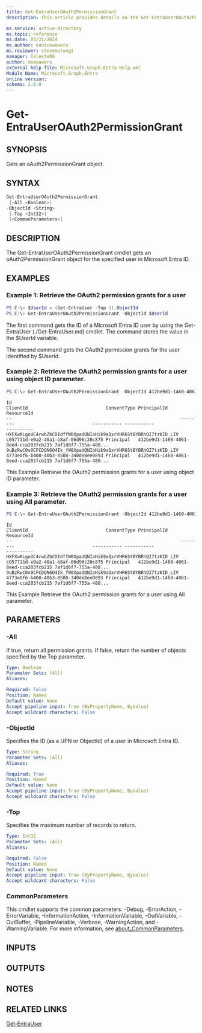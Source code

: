 ```yaml
---
title: Get-EntraUserOAuth2PermissionGrant
description: This article provides details on the Get-EntraUserOAuth2PermissionGrant command.

ms.service: active-directory
ms.topic: reference
ms.date: 03/21/2024
ms.author: eunicewaweru
ms.reviewer: stevemutungi
manager: CelesteDG
author: msewaweru
external help file: Microsoft.Graph.Entra-Help.xml
Module Name: Microsoft.Graph.Entra
online version:
schema: 2.0.0
---
```


# Get-EntraUserOAuth2PermissionGrant

## SYNOPSIS
Gets an oAuth2PermissionGrant object.

## SYNTAX

```powershell
Get-EntraUserOAuth2PermissionGrant 
 [-All <Boolean>] 
-ObjectId <String> 
 [-Top <Int32>] 
 [<CommonParameters>]
```

## DESCRIPTION
The Get-EntraUserOAuth2PermissionGrant cmdlet gets an oAuth2PermissionGrant object for the specified user in Microsoft Entra ID.

## EXAMPLES

### Example 1: Retrieve the OAuth2 permission grants for a user
```powershell
PS C:\> $UserId = (Get-EntraUser -Top 1).ObjectId
PS C:\> Get-EntraUserOAuth2PermissionGrant -ObjectId $UserId
```

The first command gets the ID of a Microsoft Entra ID user by using the Get-EntraUser (./Get-EntraUser.md) cmdlet. 
The command stores the value in the $UserId variable.

The second command gets the OAuth2 permission grants for the user identified by $UserId.

### Example 2: Retrieve the OAuth2 permission grants for a user using object ID parameter.

```powershell
PS C:\> Get-EntraUserOAuth2PermissionGrant -ObjectId 412be9d1-1460-4061-8eed-cca203fcb215
```
```output
Id                                                               ClientId                             ConsentType PrincipalId                          ResourceId
--                                                               --------                             ----------- -----------                          ----------
HXFXwKLgoUC4rwbZbCDIdffW8XpadQNIoHik9aQxrVHR6StBYBRhQI7tzKID_LIV c057711d-e0a2-40a1-b8af-06d96c20c875 Principal   412be9d1-1460-4061-8eed-cca203fcb215 7af1d6f7-755a-480...
9uBzRwC0s0CFCDQN6O4Ik_fW8XpadQNIoHik9aQxrVHR6StBYBRhQI7tzKID_LIV 4773e0f6-b400-40b3-8508-340de8ee0893 Principal   412be9d1-1460-4061-8eed-cca203fcb215 7af1d6f7-755a-480...
```
This Example Retrieve the OAuth2 permission grants for a user using object ID parameter.

### Example 3: Retrieve the OAuth2 permission grants for a user using All parameter.

```powershell
PS C:\> Get-EntraUserOAuth2PermissionGrant -ObjectId 412be9d1-1460-4061-8eed-cca203fcb215 -All $true
```
```output
Id                                                               ClientId                             ConsentType PrincipalId                          ResourceId
--                                                               --------                             ----------- -----------                          ----------
HXFXwKLgoUC4rwbZbCDIdffW8XpadQNIoHik9aQxrVHR6StBYBRhQI7tzKID_LIV c057711d-e0a2-40a1-b8af-06d96c20c875 Principal   412be9d1-1460-4061-8eed-cca203fcb215 7af1d6f7-755a-480...
9uBzRwC0s0CFCDQN6O4Ik_fW8XpadQNIoHik9aQxrVHR6StBYBRhQI7tzKID_LIV 4773e0f6-b400-40b3-8508-340de8ee0893 Principal   412be9d1-1460-4061-8eed-cca203fcb215 7af1d6f7-755a-480...
```
This Example Retrieve the OAuth2 permission grants for a user using All parameter.


## PARAMETERS

### -All
If true, return all permission grants.
If false, return the number of objects specified by the Top parameter.

```yaml
Type: Boolean
Parameter Sets: (All)
Aliases:

Required: False
Position: Named
Default value: None
Accept pipeline input: True (ByPropertyName, ByValue)
Accept wildcard characters: False
```

### -ObjectId
Specifies the ID (as a UPN or ObjectId) of a user in Microsoft Entra ID.

```yaml
Type: String
Parameter Sets: (All)
Aliases:

Required: True
Position: Named
Default value: None
Accept pipeline input: True (ByPropertyName, ByValue)
Accept wildcard characters: False
```

### -Top
Specifies the maximum number of records to return.

```yaml
Type: Int32
Parameter Sets: (All)
Aliases:

Required: False
Position: Named
Default value: None
Accept pipeline input: True (ByPropertyName, ByValue)
Accept wildcard characters: False
```

### CommonParameters
This cmdlet supports the common parameters: -Debug, -ErrorAction, -ErrorVariable, -InformationAction, -InformationVariable, -OutVariable, -OutBuffer, -PipelineVariable, -Verbose, -WarningAction, and -WarningVariable. For more information, see [about_CommonParameters](https://go.microsoft.com/fwlink/?LinkID=113216).

## INPUTS

## OUTPUTS

## NOTES

## RELATED LINKS

[Get-EntraUser](Get-EntraUser.md)

